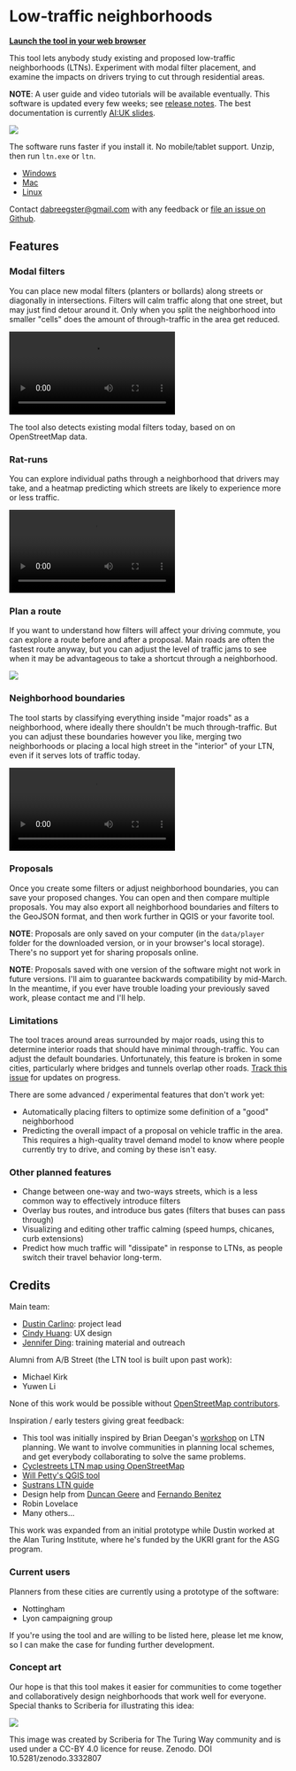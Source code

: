 # Low-traffic neighborhoods

[**Launch the tool in your web browser**](http://play.abstreet.org/0.3.29/ltn.html?system/gb/bristol/maps/east.bin)

This tool lets anybody study existing and proposed low-traffic neighborhoods
(LTNs). Experiment with modal filter placement, and examine the impacts on
drivers trying to cut through residential areas.

**NOTE**: A user guide and video tutorials will be available eventually. This
software is updated every few weeks; see
[release notes](https://github.com/dabreegster/abstreet/releases). The best
documentation is currently
[AI:UK slides](https://dabreegster.github.io/talks/aiuk_ltn/slides.html).

![](ltn.gif)

The software runs faster if you install it. No mobile/tablet support. Unzip,
then run `ltn.exe` or `ltn`.

- [Windows](https://github.com/a-b-street/abstreet/releases/download/v0.3.29/abstreet_windows_v0_3_29.zip)
- [Mac](https://github.com/a-b-street/abstreet/releases/download/v0.3.29/abstreet_mac_v0_3_29.zip)
- [Linux](https://github.com/a-b-street/abstreet/releases/download/v0.3.29/abstreet_linux_v0_3_29.zip)

Contact <dabreegster@gmail.com> with any feedback or
[file an issue on Github](https://github.com/a-b-street/abstreet/issues/new).

## Features

### Modal filters

You can place new modal filters (planters or bollards) along streets or
diagonally in intersections. Filters will calm traffic along that one street,
but may just find detour around it. Only when you split the neighborhood into
smaller "cells" does the amount of through-traffic in the area get reduced.

<video controls>
  <source src="filters.mp4" type="video/mp4">
</video>

The tool also detects existing modal filters today, based on on OpenStreetMap
data.

### Rat-runs

You can explore individual paths through a neighborhood that drivers may take,
and a heatmap predicting which streets are likely to experience more or less
traffic.

<video controls>
  <source src="rat_runs.mp4" type="video/mp4">
</video>

### Plan a route

If you want to understand how filters will affect your driving commute, you can
explore a route before and after a proposal. Main roads are often the fastest
route anyway, but you can adjust the level of traffic jams to see when it may be
advantageous to take a shortcut through a neighborhood.

![](plan_route.gif)

### Neighborhood boundaries

The tool starts by classifying everything inside "major roads" as a
neighborhood, where ideally there shouldn't be much through-traffic. But you can
adjust these boundaries however you like, merging two neighborhoods or placing a
local high street in the "interior" of your LTN, even if it serves lots of
traffic today.

<video controls>
  <source src="adjust_boundaries.mp4" type="video/mp4">
</video>

### Proposals

Once you create some filters or adjust neighborhood boundaries, you can save
your proposed changes. You can open and then compare multiple proposals. You may
also export all neighborhood boundaries and filters to the GeoJSON format, and
then work further in QGIS or your favorite tool.

**NOTE**: Proposals are only saved on your computer (in the `data/player` folder
for the downloaded version, or in your browser's local storage). There's no
support yet for sharing proposals online.

**NOTE**: Proposals saved with one version of the software might not work in
future versions. I'll aim to guarantee backwards compatibility by mid-March. In
the meantime, if you ever have trouble loading your previously saved work,
please contact me and I'll help.

### Limitations

The tool traces around areas surrounded by major roads, using this to determine
interior roads that should have minimal through-traffic. You can adjust the
default boundaries. Unfortunately, this feature is broken in some cities,
particularly where bridges and tunnels overlap other roads.
[Track this issue](https://github.com/a-b-street/abstreet/issues/857) for
updates on progress.

There are some advanced / experimental features that don't work yet:

- Automatically placing filters to optimize some definition of a "good"
  neighborhood
- Predicting the overall impact of a proposal on vehicle traffic in the area.
  This requires a high-quality travel demand model to know where people
  currently try to drive, and coming by these isn't easy.

### Other planned features

- Change between one-way and two-ways streets, which is a less common way to
  effectively introduce filters
- Overlay bus routes, and introduce bus gates (filters that buses can pass
  through)
- Visualizing and editing other traffic calming (speed humps, chicanes, curb
  extensions)
- Predict how much traffic will "dissipate" in response to LTNs, as people
  switch their travel behavior long-term.

## Credits

Main team:

- [Dustin Carlino](http://dcarlino.org): project lead
- [Cindy Huang](https://www.cindykhuang.me): UX design
- [Jennifer Ding](https://jending.com): training material and outreach

Alumni from A/B Street (the LTN tool is built upon past work):

- Michael Kirk
- Yuwen Li

None of this work would be possible without
[OpenStreetMap contributors](http://openstreetmap.org/about).

Inspiration / early testers giving great feedback:

- This tool was initially inspired by Brian Deegan's
  [workshop](https://www.youtube.com/watch?v=pHucS2F33W8&t=1052s) on LTN
  planning. We want to involve communities in planning local schemes, and get
  everybody collaborating to solve the same problems.
- [Cyclestreets LTN map using OpenStreetMap](https://www.cyclestreets.org/news/2021/07/25/mapping-ltns/)
- [Will Petty's QGIS tool](https://twitter.com/Microlambert/status/1454017200004739073)
- [Sustrans LTN guide](https://www.sustrans.org.uk/for-professionals/infrastructure/an-introductory-guide-to-low-traffic-neighbourhood-design)
- Design help from [Duncan Geere](https://www.duncangeere.com/) and [Fernando Benitez](https://fernandobenitez.co/)
- Robin Lovelace
- Many others...

This work was expanded from an initial prototype while Dustin worked at the Alan
Turing Institute, where he's funded by the UKRI grant for the ASG program.

### Current users

Planners from these cities are currently using a prototype of the software:

- Nottingham
- Lyon campaigning group

If you're using the tool and are willing to be listed here, please let me know,
so I can make the case for funding further development.

### Concept art

Our hope is that this tool makes it easier for communities to come together and
collaboratively design neighborhoods that work well for everyone. Special thanks
to Scriberia for illustrating this idea:

![](scriberia.jpg)

This image was created by Scriberia for The Turing Way community and is used
under a CC-BY 4.0 licence for reuse. Zenodo. DOI 10.5281/zenodo.3332807
